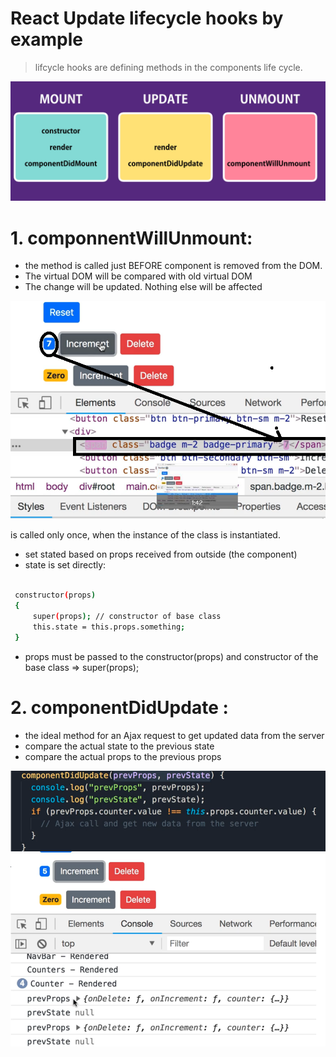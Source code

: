 # React Update lifecycle hooks by example
> lifcycle hooks are defining methods in the components life cycle. 

![](lifecycle.png)
# 1. componnentWillUnmount:
- the method is called just BEFORE component is removed from the DOM. 
- The virtual DOM will be compared with old virtual DOM
- The change will be updated. Nothing else will be affected


![](UpdatedVirtualDOM.png)


is called only once, when the instance of the class is instantiated.
- set stated based on props received from outside (the component)
- state is set directly:

```sh

 constructor(props)
 {
     super(props); // constructor of base class
     this.state = this.props.something; 
 }
```
- props must be passed to the constructor(props) and constructor of the base class => super(props);


# 2. componentDidUpdate :
- the ideal method for an Ajax request to get updated data from the server
- compare the actual state to the previous state
- compare the actual props to the previous props

![](componentDidUpdate.png)

